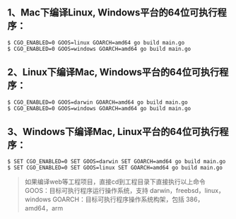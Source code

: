 ## 1、Mac下编译Linux, Windows平台的64位可执行程序：

```
$ CGO_ENABLED=0 GOOS=linux GOARCH=amd64 go build main.go
$ CGO_ENABLED=0 GOOS=windows GOARCH=amd64 go build main.go
```

## 2、Linux下编译Mac, Windows平台的64位可执行程序：

```
$ CGO_ENABLED=0 GOOS=darwin GOARCH=amd64 go build main.go
$ CGO_ENABLED=0 GOOS=windows GOARCH=amd64 go build main.go
```

## 3、Windows下编译Mac, Linux平台的64位可执行程序：

```
$ SET CGO_ENABLED=0 SET GOOS=darwin SET GOARCH=amd64 go build main.go
$ SET CGO_ENABLED=0 SET GOOS=linux SET GOARCH=amd64 go build main.go
```

> 如果编译web等工程项目，直接cd到工程目录下直接执行以上命令
> GOOS：目标可执行程序运行操作系统，支持 darwin，freebsd，linux，windows
> GOARCH：目标可执行程序操作系统构架，包括 386，amd64，arm